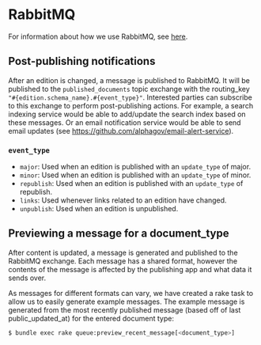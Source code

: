 # RabbitMQ

For information about how we use RabbitMQ, see [here][rabbitmq_doc].

## Post-publishing notifications

After an edition is changed, a message is published to RabbitMQ. It will be
published to the `published_documents` topic exchange with the routing_key
`"#{edition.schema_name}.#{event_type}"`. Interested parties can subscribe to
this exchange to perform post-publishing actions. For example, a search
indexing service would be able to add/update the search index based on these
messages. Or an email notification service would be able to send email updates
(see https://github.com/alphagov/email-alert-service).

### `event_type`

- `major`: Used when an edition is published with an `update_type` of major.
- `minor`: Used when an edition is published with an `update_type` of minor.
- `republish`: Used when an edition is published with an `update_type` of republish.
- `links`: Used whenever links related to an edition have changed.
- `unpublish`: Used when an edition is unpublished.

## Previewing a message for a document_type

After content is updated, a message is generated and published to the RabbitMQ
exchange. Each message has a shared format, however the contents of the message
is affected by the publishing app and what data it sends over.

As messages for different formats can vary, we have created a rake task to
allow us to easily generate example messages. The example message is generated
from the most recently published message (based off of last public_updated_at)
for the entered document type:

```bash
$ bundle exec rake queue:preview_recent_message[<document_type>]
```

[rabbitmq_doc]: https://docs.publishing.service.gov.uk/manual/rabbitmq.html
